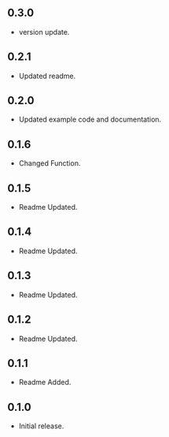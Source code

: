 ## 0.3.0
* version update.

## 0.2.1
* Updated readme.

## 0.2.0
* Updated example code and documentation.

## 0.1.6
* Changed Function.

## 0.1.5
* Readme Updated.

## 0.1.4
* Readme Updated.

## 0.1.3
* Readme Updated.

## 0.1.2
* Readme Updated.

## 0.1.1
* Readme Added.

## 0.1.0
* Initial release.